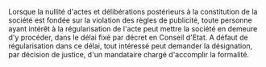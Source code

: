   
 Lorsque la nullité d'actes et délibérations postérieurs à la constitution de la société est fondée sur la violation des règles de publicité, toute personne ayant intérêt à la régularisation de l'acte peut mettre la société en demeure d'y procéder, dans le délai fixé par décret en Conseil d'Etat. A défaut de régularisation dans ce délai, tout intéressé peut demander la désignation, par décision de justice, d'un mandataire chargé d'accomplir la formalité.  

  
